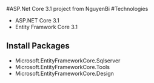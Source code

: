 #ASP.Net Core 3.1 project from NguyenBi
#Technologies
- ASP.NET Core 3.1
- Entity Framwork Core 3.1
## Install Packages
- Microsoft.EntityFrameworkCore.Sqlserver
- Microsoft.EntityFrameworkCore.Tools
- Microsoft.EntityFrameworkCore.Design
